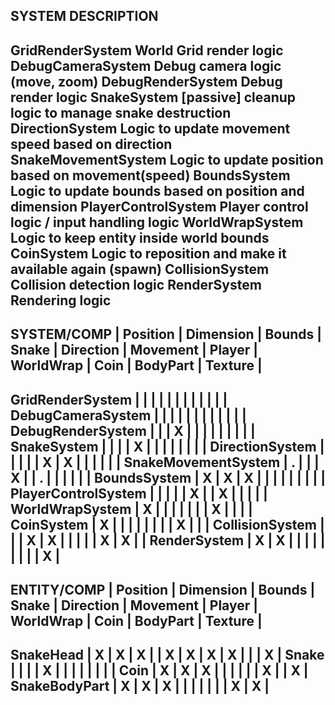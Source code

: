 SYSTEM                  DESCRIPTION
-------------------------------------------------------------------------------
GridRenderSystem        World Grid render logic
DebugCameraSystem       Debug camera logic (move, zoom)
DebugRenderSystem       Debug render logic
SnakeSystem             [passive] cleanup logic to manage snake destruction
DirectionSystem         Logic to update movement speed based on direction
SnakeMovementSystem     Logic to update position based on movement(speed)
BoundsSystem            Logic to update bounds based on position and dimension
PlayerControlSystem     Player control logic / input handling logic
WorldWrapSystem         Logic to keep entity inside world bounds
CoinSystem              Logic to reposition and make it available again (spawn)
CollisionSystem         Collision detection logic
RenderSystem            Rendering logic
-------------------------------------------------------------------------------

SYSTEM/COMP         | Position | Dimension | Bounds | Snake | Direction | Movement | Player | WorldWrap | Coin | BodyPart | Texture |
-------------------------------------------------------------------------------------------------------------------------------------
GridRenderSystem    |          |           |        |       |           |          |        |           |      |          |         |
DebugCameraSystem   |          |           |        |       |           |          |        |           |      |          |         |
DebugRenderSystem   |          |           |    X   |       |           |          |        |           |      |          |         |
SnakeSystem         |          |           |        |   X   |           |          |        |           |      |          |         |
DirectionSystem     |          |           |        |       |     X     |     X    |        |           |      |          |         |
SnakeMovementSystem |    .     |           |        |   X   |           |     .    |        |           |      |          |         |
BoundsSystem        |    X     |     X     |    X   |       |           |          |        |           |      |          |         |
PlayerControlSystem |          |           |        |       |     X     |          |   X    |           |      |          |         |
WorldWrapSystem     |    X     |           |        |       |           |          |        |     X     |      |          |         |
CoinSystem          |    X     |           |        |       |           |          |        |           |   X  |          |         |
CollisionSystem     |          |           |    X   |   X   |           |          |        |           |   X  |     X    |         |
RenderSystem        |    X     |     X     |        |       |           |          |        |           |      |          |    X    |
-------------------------------------------------------------------------------------------------------------------------------------

ENTITY/COMP         | Position | Dimension | Bounds | Snake | Direction | Movement | Player | WorldWrap | Coin | BodyPart | Texture |
-------------------------------------------------------------------------------------------------------------------------------------
SnakeHead           |    X     |     X     |    X   |       |     X     |     X    |   X    |     X     |      |          |    X    |
Snake               |          |           |        |   X   |           |          |        |           |      |          |         |
Coin                |    X     |     X     |    X   |       |           |          |        |           |   X  |          |    X    |
SnakeBodyPart       |    X     |     X     |    X   |       |           |          |        |           |      |     X    |    X    |
-------------------------------------------------------------------------------------------------------------------------------------